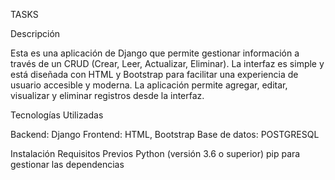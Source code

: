 TASKS

Descripción

Esta es una aplicación de Django que permite gestionar información a través de un CRUD (Crear, Leer, Actualizar, Eliminar). La interfaz es simple y está diseñada con HTML y Bootstrap para
facilitar una experiencia de usuario accesible y moderna. La aplicación permite agregar, editar, visualizar y eliminar registros desde la interfaz.

Tecnologías Utilizadas

Backend: Django
Frontend: HTML, Bootstrap
Base de datos: POSTGRESQL


Instalación
Requisitos Previos
Python (versión 3.6 o superior)
pip para gestionar las dependencias
